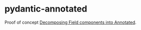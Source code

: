 # pydantic-annotated

Proof of concept [Decomposing Field components into Annotated](https://github.com/samuelcolvin/pydantic/issues/2129).
